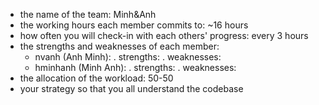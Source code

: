 - the name of the team: Minh&Anh
- the working hours each member commits to: ~16 hours
- how often you will check-in with each others' progress: every 3 hours
- the strengths and weaknesses of each member: 
	+ nvanh (Anh Minh):
		. strengths:
		. weaknesses:
	+ hminhanh (Minh Anh):
		. strengths:
		. weaknesses:
- the allocation of the workload: 50-50
- your strategy so that you all understand the codebase

